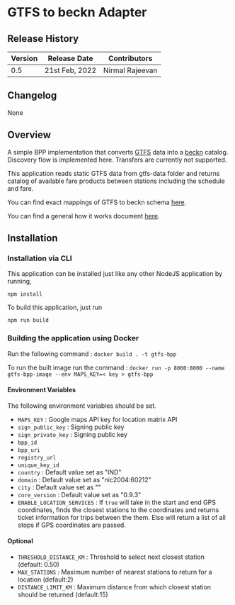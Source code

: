 # GTFS to beckn Adapter

## Release History

| Version | Release Date   | Contributors    |
|---------|----------------|-----------------|
| 0.5     | 21st Feb, 2022 | Nirmal Rajeevan |

## Changelog

None

## Overview

A simple BPP implementation that converts [GTFS](https://gtfs.org) data into a [beckn](https://github.com/beckn/protocol-specifications) catalog. Discovery flow is implemented here. Transfers are currently not supported.

This application reads static GTFS data from gtfs-data folder and returns catalog of available fare products between stations including the schedule and fare.

You can find exact mappings of GTFS to beckn schema [here](./GTFS-TO-BECKN.md).

You can find a general how it works document [here](./HOW-IT-WORKS.md).

## Installation

### Installation via CLI

This application can be installed just like any other NodeJS application by running,

```
npm install
```

To build this application, just run

```
npm run build
```

### Building the application using Docker 

Run the following command :
`docker build . -t gtfs-bpp`

To run the built image run the command :
`docker run -p 8000:8000 --name gtfs-bpp-image --env MAPS_KEY=< key > gtfs-bpp`

#### Environment Variables

The following environment variables should be set.

- `MAPS_KEY` : Google maps API key for location matrix API
- `sign_public_key` : Signing public key
- `sign_private_key` : Signing public key
- `bpp_id` 
- `bpp_uri`
- `registry_url`
- `unique_key_id`
- `country` : Default value set as "IND"
- `domain` : Default value set as "nic2004:60212"
- `city` : Default value set as ""
- `core_version` :  Default value set as "0.9.3"
- `ENABLE_LOCATION_SERVICES` : If `true` will take in the start and end GPS coordinates, finds the closest stations to the coordinates and returns ticket information for trips between the them. Else will return a list of all stops if GPS coordinates are passed.

#### Optional
- `THRESHOLD_DISTANCE_KM` : Threshold to select next closest station (default: 0.50)
- `MAX_STATIONS` : Maximum number of nearest stations to return for a location (default:2)
- `DISTANCE_LIMIT_KM` : Maximum distance from which closest station should be returned (default:15)
